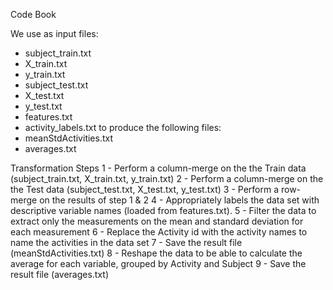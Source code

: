 Code Book

We use as input files:
- subject_train.txt
- X_train.txt
- y_train.txt
- subject_test.txt
- X_test.txt
- y_test.txt
- features.txt
- activity_labels.txt
to produce the following files:
- meanStdActivities.txt
- averages.txt

Transformation Steps
1 - Perform a column-merge on the the Train data (subject_train.txt, X_train.txt, y_train.txt)
2 - Perform a column-merge on the the Test data (subject_test.txt, X_test.txt, y_test.txt)
3 - Perform a row-merge on the results of step 1 & 2
4 - Appropriately labels the data set with descriptive variable names (loaded from features.txt).
5 - Filter the data to extract only the measurements on the mean and standard deviation for each measurement
6 - Replace the Activity id with the activity names to name the activities in the data set
7 - Save the result file (meanStdActivities.txt)
8 - Reshape the data to be able to calculate the average for each variable, grouped by Activity and Subject
9 - Save the result file (averages.txt)
